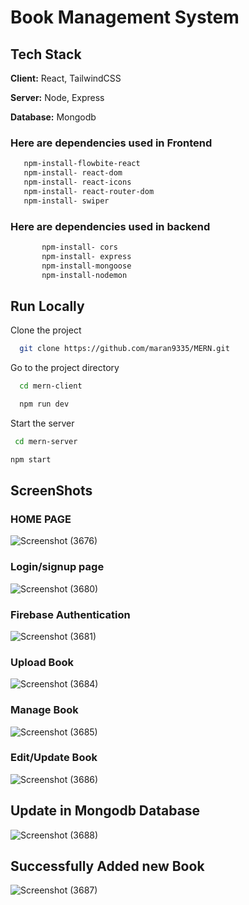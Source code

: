 
# Book Management System



## Tech Stack

**Client:** React,  TailwindCSS

**Server:** Node, Express

**Database:** Mongodb



### Here are dependencies used in Frontend

```bash
   npm-install-flowbite-react
   npm-install- react-dom
   npm-install- react-icons
   npm-install- react-router-dom
   npm-install- swiper
```
    
### Here are dependencies used in backend

```bash
       npm-install- cors
       npm-install- express
       npm-install-mongoose
       npm-install-nodemon
```
    
## Run Locally

Clone the project

```bash
  git clone https://github.com/maran9335/MERN.git
```

Go to the project directory

```bash
  cd mern-client
```

```bash
  npm run dev
```

Start the server

```bash
 cd mern-server
```
```bash
npm start
```




## ScreenShots
### HOME PAGE
![Screenshot (3676)](https://github.com/maran9335/Projects/assets/109018976/206b8d29-ccd6-435a-9be5-016039babb61)
### Login/signup page
![Screenshot (3680)](https://github.com/maran9335/Projects/assets/109018976/16092223-0aca-4542-866c-20ef4bcf9d2b)
### Firebase Authentication
![Screenshot (3681)](https://github.com/maran9335/Projects/assets/109018976/0496947f-6d85-4d08-b45a-2ee2af93e22f)
### Upload Book
![Screenshot (3684)](https://github.com/maran9335/Projects/assets/109018976/c8b0a0c7-184b-4303-8a69-efc8b7ee2d87)
### Manage Book
![Screenshot (3685)](https://github.com/maran9335/Projects/assets/109018976/b303c07b-fe9d-4311-9e3e-7b561b701eeb)
### Edit/Update Book
![Screenshot (3686)](https://github.com/maran9335/Projects/assets/109018976/99cabd38-48ef-492c-bd1e-d39acda83468)
## Update in Mongodb Database 
![Screenshot (3688)](https://github.com/maran9335/Projects/assets/109018976/91339cbe-4fdd-4b5e-9188-ec3c2c9fa550)
## Successfully Added new Book
![Screenshot (3687)](https://github.com/maran9335/Projects/assets/109018976/01b67c12-2ff1-4fe1-82a1-5e5613a43676)



